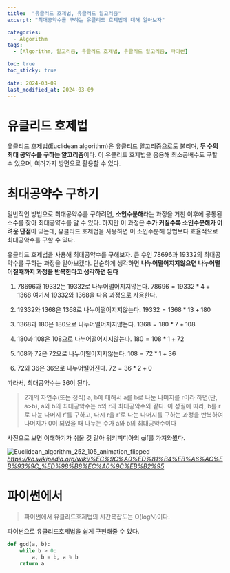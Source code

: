 ```yaml
---
title:  "유클리드 호제법, 유클리드 알고리즘"
excerpt: "최대공약수를 구하는 유클리드 호제법에 대해 알아보자"

categories:
  - Algorithm
tags:
  - [Algorithm, 알고리즘, 유클리드 호제법, 유클리드 알고리즘, 파이썬]

toc: true
toc_sticky: true
 
date: 2024-03-09
last_modified_at: 2024-03-09
---
```


# 유클리드 호제법
유클리드 호제법(Euclidean algorithm)은 유클리드 알고리즘으로도 불리며, **두 수의 최대 공약수를 구하는 알고리즘**이다. 이 유클리드 호제법을 응용해 최소공배수도 구할 수 있으며, 여러가지 방면으로 활용할 수 있다.

# 최대공약수 구하기
일반적인 방법으로 최대공약수를 구하려면, **소인수분해**라는 과정을 거친 이후에 공통된 소수를 찾아 최대공약수를 알 수 있다. 하지만 이 과정은 **수가 커질수록 소인수분해가 어려운 단점**이 있는데, 유클리드 호제법을 사용하면 이 소인수분해 방법보다 효율적으로 최대공약수를 구할 수 있다.

유클리드 호제법을 사용해 최대공약수를 구해보자. 큰 수인 78696과 19332의 최대공약수를 구하는 과정을 알아보겠다. 단순하게 생각하면 **나누어떨어지지않으면 나누어떨어질때까지 과정을 반복한다고 생각하면 된다**

1. 78696과 19332는 19332로 나누어떨어지지않는다.
$78696 = 19332 * 4 + 1368$ 여기서 19332와 1368을 다음 과정으로 사용한다.

2. 19332와 1368은 1368로 나누어떨어지지않는다.
$19332 = 1368 * 13 + 180$

3. 1368과 180은 180으로 나누어떨어지지않는다.
$1368 = 180 * 7 + 108$

4. 180과 108은 108으로 나누어떨어지지않는다.
$180 = 108 * 1 + 72$

5. 108과 72은 72으로 나누어떨어지지않는다.
$108 = 72 * 1 + 36$

6. 72와 36은 36으로 나누어떨어진다.
$72 = 36 * 2 + 0$

따라서, 최대공약수는 36이 된다.

>2개의 자연수(또는 정식) a, b에 대해서 a를 b로 나눈 나머지를 r이라 하면(단, a>b), a와 b의 최대공약수는 b와 r의 최대공약수와 같다. 이 성질에 따라, b를 r로 나눈 나머지 r'를 구하고, 다시 r을 r'로 나눈 나머지를 구하는 과정을 반복하여 나머지가 0이 되었을 때 나누는 수가 a와 b의 최대공약수이다

사진으로 보면 이해하기가 쉬울 것 같아 위키피디아의 gif를 가져와봤다.

![Euclidean_algorithm_252_105_animation_flipped](https://github.com/98tech-savvy/98tech-savvy.github.io/assets/128434645/5b974b9d-2254-4ffd-a296-e25759a0e608)
*https://ko.wikipedia.org/wiki/%EC%9C%A0%ED%81%B4%EB%A6%AC%EB%93%9C_%ED%98%B8%EC%A0%9C%EB%B2%95*

# 파이썬에서
> 파이썬에서 유클리드호제법의 시간복잡도는 O(logN)이다.

파이썬으로 유클리드호제법을 쉽게 구현해줄 수 있다.

```py
def gcd(a, b):
    while b > 0:
        a, b = b, a % b
    return a
```